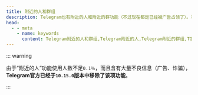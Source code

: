```yaml
---
title: 附近的人和群组
description: Telegram也有附近的人和附近的群功能（不过现在都是已经被广告占领了）。本文介绍了如何开启Telegram附近的人和群组。访问TGwiki - Telegram知识库，了解更多Telegram使用技巧。
head:
  - - meta
    - name: keywords
      content: Telegram附近的人和群组,Telegram附近的人,Telegram附近的群组,TG附近的人和群组,TG附近的人,TG附近的群组,电报附近的人和群组,电报附近的人,电报附近的群组
---
```


::: warning

由于“附近的人”功能使用人数不足`0.1％`，而且含有大量不良信息（广告、诈骗），**Telegram官方已经于`10.15.0`版本中移除了该项功能**。

:::